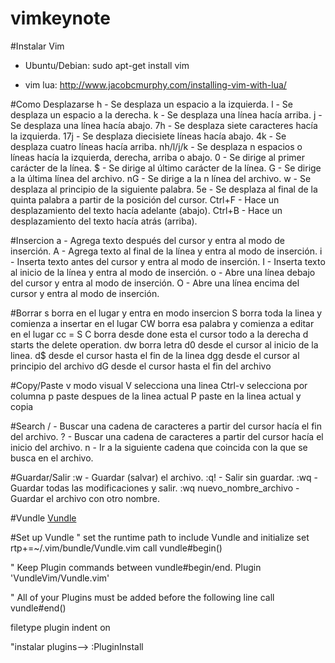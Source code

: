 # vimkeynote

#Instalar Vim

* Ubuntu/Debian: sudo apt-get install vim

* vim lua: http://www.jacobcmurphy.com/installing-vim-with-lua/

#Como Desplazarse
h - Se desplaza un espacio a la izquierda.
l - Se desplaza un espacio a la derecha.
k - Se desplaza una línea hacía arriba.
j - Se desplaza una línea hacía abajo.
7h - Se desplaza siete caracteres hacía la izquierda.
17j - Se desplaza diecisiete líneas hacía abajo.
4k - Se desplaza cuatro líneas hacía arriba.
nh/l/j/k - Se desplaza n espacios o líneas hacía la izquierda, derecha, arriba o abajo.
0 - Se dirige al primer carácter de la línea.
$ - Se dirige al último carácter de la línea.
G - Se dirige a la última línea del archivo.
nG - Se dirige a la n línea del archivo.
w - Se desplaza al principio de la siguiente palabra.
5e - Se desplaza al final de la quinta palabra a partir de la posición del cursor.
Ctrl+F - Hace un desplazamiento del texto hacía adelante (abajo).
Ctrl+B - Hace un desplazamiento del texto hacía atrás (arriba).

#Insercion
a - Agrega texto después del cursor y entra al modo de inserción.
A - Agrega texto al final de la línea y entra al modo de inserción.
i - Inserta texto antes del cursor y entra al modo de inserción.
I - Inserta texto al inicio de la línea y entra al modo de inserción.
o - Abre una línea debajo del cursor y entra al modo de inserción.
O - Abre una línea encima del cursor y entra al modo de inserción.

#Borrar
s borra en el lugar y entra en modo insercion
S borra toda la linea y comienza a insertar en el lugar
CW borra esa palabra y comienza a editar en el lugar
cc = S
C borra desde done esta el cursor todo a la derecha
d starts the delete operation.
dw borra letra
d0 desde el cursor al inicio de la linea.
d$ desde el cursor hasta el fin de la linea
dgg desde el cursor al principio del archivo
dG desde el cursor hasta el fin del archivo

#Copy/Paste
v modo visual
V selecciona una linea
Ctrl-v selecciona por columna
p paste despues de la linea actual
P paste en la linea actual
y copia 


#Search
/ - Buscar una cadena de caracteres a partir del cursor hacía el fin del archivo.
? - Buscar una cadena de caracteres a partir del cursor hacía el inicio del archivo.
n - Ir a la siguiente cadena que coincida con la que se busca en el archivo.

#Guardar/Salir
:w - Guardar (salvar) el archivo.
:q! - Salir sin guardar.
:wq - Guardar todas las modificaciones y salir.
:wq nuevo_nombre_archivo - Guardar el archivo con otro nombre.

#Vundle
[Vundle](https://github.com/VundleVim/Vundle.vim)

#Set up Vundle
" set the runtime path to include Vundle and initialize
set rtp+=~/.vim/bundle/Vundle.vim
call vundle#begin()

" Keep Plugin commands between vundle#begin/end.
Plugin 'VundleVim/Vundle.vim'

" All of your Plugins must be added before the following line
call vundle#end()           

filetype plugin indent on 



 "instalar plugins--> :PluginInstall

